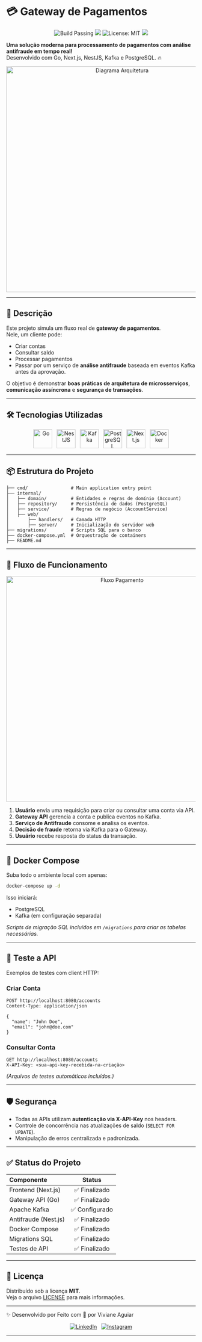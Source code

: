 # 💳 Gateway de Pagamentos


<p align="center">
  <img src="https://img.shields.io/badge/build-passing-brightgreen?style=for-the-badge" alt="Build Passing" />
  <img src="https://img.shields.io/badge/docker-ready-blue?style=for-the-badge&logo=docker&logoColor=white" />
  <img src="https://img.shields.io/badge/license-MIT-blue?style=for-the-badge" alt="License: MIT" />
  <img src="https://img.shields.io/badge/made%20with-Go-00ADD8?style=for-the-badge&logo=go&logoColor=white" />
</p>


**Uma solução moderna para processamento de pagamentos com análise antifraude em tempo real!**  
Desenvolvido com Go, Next.js, NestJS, Kafka e PostgreSQL. 🔥

<p align="center">
  <img src="./GatewaydePagamento/img/projeto.png" alt="Diagrama Arquitetura" width="600"/>
</p>

---

## 🚀 Descrição

Este projeto simula um fluxo real de **gateway de pagamentos**.  
Nele, um cliente pode:
- Criar contas
- Consultar saldo
- Processar pagamentos
- Passar por um serviço de **análise antifraude** baseada em eventos Kafka antes da aprovação.

O objetivo é demonstrar **boas práticas de arquitetura de microsserviços**, **comunicação assíncrona** e **segurança de transações**.

---

## 🛠️ Tecnologias Utilizadas

<p align="center">
  <img src="https://cdn.jsdelivr.net/gh/devicons/devicon/icons/go/go-original.svg" width="50" height="50" alt="Go" title="Go" />
  &nbsp;
  <img src="https://nestjs.com/img/logo-small.svg" width="50" height="50" alt="NestJS" title="NestJS" />
  &nbsp;
  <img src="https://cdn.jsdelivr.net/gh/devicons/devicon/icons/apachekafka/apachekafka-original.svg" width="50" height="50" alt="Kafka" title="Kafka" />
  &nbsp;
  <img src="https://cdn.jsdelivr.net/gh/devicons/devicon/icons/postgresql/postgresql-original.svg" width="50" height="50" alt="PostgreSQL" title="PostgreSQL" />
  &nbsp;
  <img src="https://cdn.jsdelivr.net/gh/devicons/devicon/icons/nextjs/nextjs-original.svg" width="50" height="50" alt="Next.js" title="Next.js" />
  &nbsp;
  <img src="https://cdn.jsdelivr.net/gh/devicons/devicon/icons/docker/docker-original.svg" width="50" height="50" alt="Docker" title="Docker" />
</p>


---

## 📦 Estrutura do Projeto

```
├── cmd/                # Main application entry point
├── internal/
│   ├── domain/         # Entidades e regras de domínio (Account)
│   ├── repository/     # Persistência de dados (PostgreSQL)
│   ├── service/        # Regras de negócio (AccountService)
│   ├── web/
│       ├── handlers/   # Camada HTTP
│       ├── server/     # Inicialização do servidor web
├── migrations/         # Scripts SQL para o banco
├── docker-compose.yml  # Orquestração de containers
├── README.md
```

---

## 🔄 Fluxo de Funcionamento

<p align="center">
  <img src="./GatewaydePagamento/img/fluoxograma (2).png" alt="Fluxo Pagamento" width="600"/>
</p>

1. **Usuário** envia uma requisição para criar ou consultar uma conta via API.
2. **Gateway API** gerencia a conta e publica eventos no Kafka.
3. **Serviço de Antifraude** consome e analisa os eventos.
4. **Decisão de fraude** retorna via Kafka para o Gateway.
5. **Usuário** recebe resposta do status da transação.

---

## 🐳 Docker Compose

Suba todo o ambiente local com apenas:

```bash
docker-compose up -d
```

Isso iniciará:
- PostgreSQL
- Kafka (em configuração separada)

*Scripts de migração SQL incluídos em `/migrations` para criar as tabelas necessárias.*

---

## 🧪 Teste a API

Exemplos de testes com client HTTP:

### Criar Conta

```http
POST http://localhost:8080/accounts
Content-Type: application/json

{
  "name": "John Doe",
  "email": "john@doe.com"
}
```

### Consultar Conta

```http
GET http://localhost:8080/accounts
X-API-Key: <sua-api-key-recebida-na-criação>
```

*(Arquivos de testes automáticos incluídos.)*

---

## 🛡️ Segurança

- Todas as APIs utilizam **autenticação via X-API-Key** nos headers.
- Controle de concorrência nas atualizações de saldo (`SELECT FOR UPDATE`).
- Manipulação de erros centralizada e padronizada.

---

## ✅ Status do Projeto

| Componente | Status |
|:-----------|:------:|
| Frontend (Next.js) | ✅ Finalizado |
| Gateway API (Go) | ✅ Finalizado |
| Apache Kafka | ✅ Configurado |
| Antifraude (Nest.js) | ✅ Finalizado |
| Docker Compose | ✅ Finalizado |
| Migrations SQL | ✅ Finalizado |
| Testes de API | ✅ Finalizado |

---

## 📄 Licença

Distribuído sob a licença **MIT**.  
Veja o arquivo [LICENSE](LICENSE) para mais informações.

---

✨ Desenvolvido por
Feito com 💙 por Viviane Aguiar

<p align="center"><a href="https://www.linkedin.com/in/vivianezzt/" target="_blank"><img src="https://img.shields.io/badge/LinkedIn-0077B5?style=for-the-badge&logo=linkedin&logoColor=white" alt="LinkedIn" /></a> &nbsp; <a href="https://www.instagram.com/vivianezzt/" target="_blank"><img src="https://img.shields.io/badge/Instagram-E4405F?style=for-the-badge&logo=instagram&logoColor=white" alt="Instagram" /></a></p>

---
